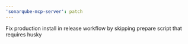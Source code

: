 ```yaml
---
'sonarqube-mcp-server': patch
---
```


Fix production install in release workflow by skipping prepare script that requires husky
